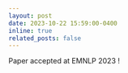 ```yaml
---
layout: post
date: 2023-10-22 15:59:00-0400
inline: true
related_posts: false
---
```


Paper accepted at EMNLP 2023 !